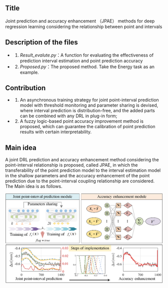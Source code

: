 ## Title
Joint prediction and accuracy enhancement （JPAE） methods for deep regression learning considering the relationship between point and intervals

## Description of the files
- 1) _Result_evalute.py_：A function for evaluating the effectiveness of prediction interval estimation and point prediction accuracy
- 2)  _Proposed.py_：The proposed method. Take the Energy task as an example.


## Contribution
- 1) An asynchronous training strategy for joint point-interval prediction model with threshold monitoring and parameter sharing is devised, where interval prediction is distribution-free, and the added parts can be combined with any DRL in plug-in form;
- 2) A fuzzy logic-based point accuracy improvement method is proposed, which can guarantee the calibration of point prediction results with certain interpretability.

## Main idea
A joint DRL prediction and accuracy enhancement method considering the point-interval relationship is proposed, called JPAE, in which the transferability of the point prediction model to the interval estimation model in the shallow parameters and the accuracy enhancement of the point prediction due to the point-interval coupling relationship are considered. The Main idea is as follows.
<div align=center>
<img src=https://github.com/ZhangTeng-Hust/JPAE/blob/main/IMG/Main%20idea.png
</div>
